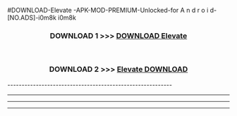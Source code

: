 #DOWNLOAD-Elevate -APK-MOD-PREMIUM-Unlocked-for A n d r o i d-[NO.ADS]-i0m8k i0m8k 



<div align="center">

<h3>DOWNLOAD 1 >>> <a href="https://getmod2.web.app/?judul=Elevate ">DOWNLOAD Elevate </a></h3><br>

<h3>DOWNLOAD 2 >>> <a href="https://getmod2.web.app/?judul=Elevate ">Elevate  DOWNLOAD </a></h3>

</div>
----------------------------------------------------------

----------------------------------------------------------

----------------------------------------------------------

----------------------------------------------------------



